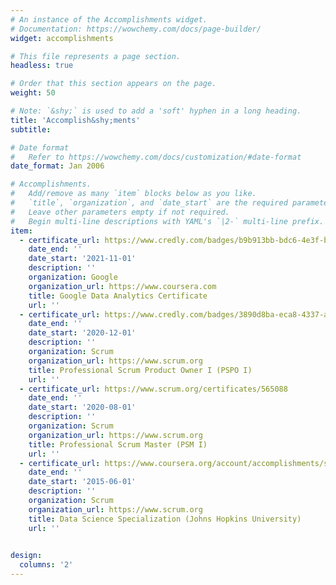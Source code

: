 ```yaml
---
# An instance of the Accomplishments widget.
# Documentation: https://wowchemy.com/docs/page-builder/
widget: accomplishments

# This file represents a page section.
headless: true

# Order that this section appears on the page.
weight: 50

# Note: `&shy;` is used to add a 'soft' hyphen in a long heading.
title: 'Accomplish&shy;ments'
subtitle:

# Date format
#   Refer to https://wowchemy.com/docs/customization/#date-format
date_format: Jan 2006

# Accomplishments.
#   Add/remove as many `item` blocks below as you like.
#   `title`, `organization`, and `date_start` are the required parameters.
#   Leave other parameters empty if not required.
#   Begin multi-line descriptions with YAML's `|2-` multi-line prefix.
item:
  - certificate_url: https://www.credly.com/badges/b9b913bb-bdc6-4e3f-b87c-a361aa6ad455
    date_end: ''
    date_start: '2021-11-01'
    description: ''
    organization: Google
    organization_url: https://www.coursera.com
    title: Google Data Analytics Certificate
    url: ''
  - certificate_url: https://www.credly.com/badges/3890d8ba-eca8-4337-aa23-a1c10f88a296
    date_end: ''
    date_start: '2020-12-01'
    description: ''
    organization: Scrum
    organization_url: https://www.scrum.org
    title: Professional Scrum Product Owner I (PSPO I)
    url: ''
  - certificate_url: https://www.scrum.org/certificates/565088
    date_end: ''
    date_start: '2020-08-01'
    description: ''
    organization: Scrum
    organization_url: https://www.scrum.org
    title: Professional Scrum Master (PSM I)
    url: ''
  - certificate_url: https://www.coursera.org/account/accomplishments/specialization/9L463338VM85
    date_end: ''
    date_start: '2015-06-01'
    description: ''
    organization: Scrum
    organization_url: https://www.scrum.org
    title: Data Science Specialization (Johns Hopkins University)
    url: ''   
    

design:
  columns: '2'
---
```

